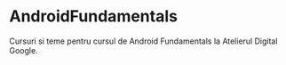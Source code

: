 # AndroidFundamentals
Cursuri si teme pentru cursul de Android Fundamentals la Atelierul Digital Google.

